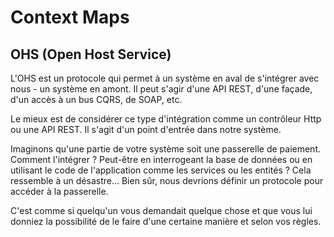# Context Maps



## OHS (Open Host Service)

L'OHS est un protocole qui permet à un système en aval de s'intégrer avec nous - un système en amont. 
Il peut s'agir d'une API REST, d'une façade, d'un accès à un bus CQRS, de SOAP, etc.

Le mieux est de considérer ce type d'intégration comme un contrôleur Http ou une API REST. Il s'agit d'un point d'entrée dans notre système.

Imaginons qu'une partie de votre système soit une passerelle de paiement. Comment l'intégrer ? 
Peut-être en interrogeant la base de données ou en utilisant le code de l'application comme les services ou les entités ? 
Cela ressemble à un désastre... Bien sûr, nous devrions définir un protocole pour accéder à la passerelle. 

C'est comme si quelqu'un vous demandait quelque chose et que vous lui donniez la possibilité de le faire d'une certaine manière et selon vos règles.
